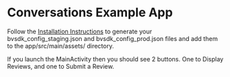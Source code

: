 # Conversations Example App

Follow the [Installation Instructions](https://bazaarvoice.github.io/bv-android-sdk/installation.html) 
to generate your bvsdk_config_staging.json and bvsdk_config_prod.json files and add them to the 
app/src/main/assets/ directory.

If you launch the MainActivity then you should see 2 buttons. One to Display Reviews, and one 
to Submit a Review.


